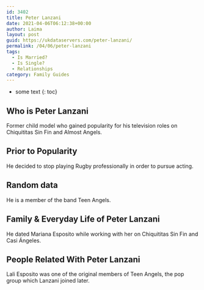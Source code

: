 ```yaml
---
id: 3402
title: Peter Lanzani
date: 2021-04-06T06:12:38+00:00
author: Laima
layout: post
guid: https://ukdataservers.com/peter-lanzani/
permalink: /04/06/peter-lanzani
tags:
  - Is Married?
  - Is Single?
  - Relationships
category: Family Guides
---
```


* some text
{: toc}


## Who is Peter Lanzani
                  
                  
                  
Former child model who gained popularity for his television roles on Chiquititas Sin Fin and Almost Angels.
                  
              
            
              
            
                
                
                
## Prior to Popularity
                  
                  
                  
He decided to stop playing Rugby professionally in order to pursue acting.
                  
              
            
              
            
                
                
                
## Random data
                  
                  
                  
He is a member of the band Teen Angels.
                  
              
            
              
            
                
                
                
## Family & Everyday Life of Peter Lanzani
                  
                  
                  
He dated Mariana Esposito while working with her on Chiquititas Sin Fin and Casi Ángeles.
                  
              
            
              
            
                
                
                
## People Related With Peter Lanzani
                  
                  
                  
Lali Esposito was one of the original members of Teen Angels, the pop group which Lanzani joined later.
                  
              
            
              
            
                
              
            
              
              
            
            
              
            
          
          
          
